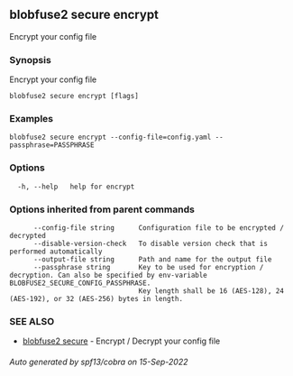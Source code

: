 ## blobfuse2 secure encrypt

Encrypt your config file

### Synopsis

Encrypt your config file

```
blobfuse2 secure encrypt [flags]
```

### Examples

```
blobfuse2 secure encrypt --config-file=config.yaml --passphrase=PASSPHRASE
```

### Options

```
  -h, --help   help for encrypt
```

### Options inherited from parent commands

```
      --config-file string      Configuration file to be encrypted / decrypted
      --disable-version-check   To disable version check that is performed automatically
      --output-file string      Path and name for the output file
      --passphrase string       Key to be used for encryption / decryption. Can also be specified by env-variable BLOBFUSE2_SECURE_CONFIG_PASSPHRASE.
                                Key length shall be 16 (AES-128), 24 (AES-192), or 32 (AES-256) bytes in length.
```

### SEE ALSO

* [blobfuse2 secure](blobfuse2_secure.md)	 - Encrypt / Decrypt your config file

###### Auto generated by spf13/cobra on 15-Sep-2022
